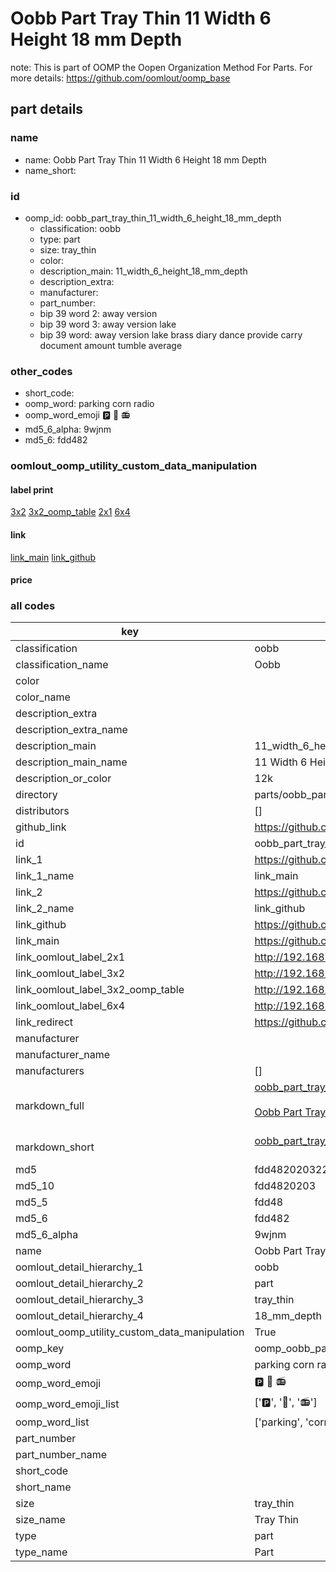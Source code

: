 # Oobb Part Tray Thin 11 Width 6 Height 18 mm Depth  

note: This is part of OOMP the Oopen Organization Method For Parts. For more details: https://github.com/oomlout/oomp_base

##  part details
  







### name
* name: Oobb Part Tray Thin 11 Width 6 Height 18 mm Depth
* name_short: 
### id
* oomp_id: oobb_part_tray_thin_11_width_6_height_18_mm_depth
  * classification: oobb
  * type: part
  * size: tray_thin
  * color: 
  * description_main: 11_width_6_height_18_mm_depth
  * description_extra: 
  * manufacturer: 
  * part_number: 
  * bip 39 word 2: away version
  * bip 39 word 3: away version lake
  * bip 39 word: away version lake brass diary dance provide carry document amount tumble average

### other_codes
* short_code: 
* oomp_word: parking corn radio
* oomp_word_emoji :parking: :corn: :radio:
* md5_6_alpha: 9wjnm
* md5_6: fdd482






### oomlout_oomp_utility_custom_data_manipulation
#### label print
[3x2](http://192.168.1.245:1112/?label=oomp%209wjnm)
[3x2_oomp_table](http://192.168.1.108:1112/?label=oomp%209wjnm)
[2x1](http://192.168.1.242:1112/?label=oomp%209wjnm)
[6x4](http://192.168.1.55:1112/?label=oomp%209wjnm)    

#### link

[link_main](https://github.com/oomlout/oomlout_oomp_version_1_messy/tree/main/parts/oobb_part_tray_thin_11_width_6_height_18_mm_depth) [link_github](https://github.com/oomlout/oomlout_oomp_version_1_messy/tree/main/parts/oobb_part_tray_thin_11_width_6_height_18_mm_depth)                             

#### price







### all codes 
| key | value |  
| --- | --- |  
| classification | oobb |  
| classification_name | Oobb |  
| color |  |  
| color_name |  |  
| description_extra |  |  
| description_extra_name |  |  
| description_main | 11_width_6_height_18_mm_depth |  
| description_main_name | 11 Width 6 Height 18 mm Depth |  
| description_or_color | 12k |  
| directory | parts/oobb_part_tray_thin_11_width_6_height_18_mm_depth |  
| distributors | [] |  
| github_link | https://github.com/oomlout/oomlout_oomp_part_src/tree/main/parts/oobb_part_tray_thin_11_width_6_height_18_mm_depth |  
| id | oobb_part_tray_thin_11_width_6_height_18_mm_depth |  
| link_1 | https://github.com/oomlout/oomlout_oomp_version_1_messy/tree/main/parts/oobb_part_tray_thin_11_width_6_height_18_mm_depth |  
| link_1_name | link_main |  
| link_2 | https://github.com/oomlout/oomlout_oomp_version_1_messy/tree/main/parts/oobb_part_tray_thin_11_width_6_height_18_mm_depth |  
| link_2_name | link_github |  
| link_github | https://github.com/oomlout/oomlout_oomp_version_1_messy/tree/main/parts/oobb_part_tray_thin_11_width_6_height_18_mm_depth |  
| link_main | https://github.com/oomlout/oomlout_oomp_version_1_messy/tree/main/parts/oobb_part_tray_thin_11_width_6_height_18_mm_depth |  
| link_oomlout_label_2x1 | http://192.168.1.242:1112/?label=oomp%209wjnm |  
| link_oomlout_label_3x2 | http://192.168.1.245:1112/?label=oomp%209wjnm |  
| link_oomlout_label_3x2_oomp_table | http://192.168.1.108:1112/?label=oomp%209wjnm |  
| link_oomlout_label_6x4 | http://192.168.1.55:1112/?label=oomp%209wjnm |  
| link_redirect | https://github.com/oomlout/oomlout_oomp_version_1_messy/tree/main/parts/oobb_part_tray_thin_11_width_6_height_18_mm_depth |  
| manufacturer |  |  
| manufacturer_name |  |  
| manufacturers | [] |  
| markdown_full | [oobb_part_tray_thin_11_width_6_height_18_mm_depth](none)<br>[](none)<br>[Oobb Part Tray Thin 11 Width 6 Height 18 Mm Depth](none)<br><br> |  
| markdown_short | [oobb_part_tray_thin_11_width_6_height_18_mm_depth](none)<br><br> |  
| md5 | fdd482020322f59cdd1ea1b2f97cb083 |  
| md5_10 | fdd4820203 |  
| md5_5 | fdd48 |  
| md5_6 | fdd482 |  
| md5_6_alpha | 9wjnm |  
| name | Oobb Part Tray Thin 11 Width 6 Height 18 mm Depth |  
| oomlout_detail_hierarchy_1 | oobb |  
| oomlout_detail_hierarchy_2 | part |  
| oomlout_detail_hierarchy_3 | tray_thin |  
| oomlout_detail_hierarchy_4 | 18_mm_depth |  
| oomlout_oomp_utility_custom_data_manipulation | True |  
| oomp_key | oomp_oobb_part_tray_thin_11_width_6_height_18_mm_depth |  
| oomp_word | parking corn radio |  
| oomp_word_emoji | :parking: :corn: :radio: |  
| oomp_word_emoji_list | [':parking:', ':corn:', ':radio:'] |  
| oomp_word_list | ['parking', 'corn', 'radio'] |  
| part_number |  |  
| part_number_name |  |  
| short_code |  |  
| short_name |  |  
| size | tray_thin |  
| size_name | Tray Thin |  
| type | part |  
| type_name | Part |  
